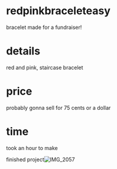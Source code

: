 # redpinkbraceleteasy

bracelet made for a fundraiser!

# details
red and pink, staircase bracelet

# price
probably gonna sell for 75 cents or a dollar

# time
took an hour to make


finished project![IMG_2057](https://github.com/user-attachments/assets/d890517b-9dfb-46fc-a559-10a1252facde)
